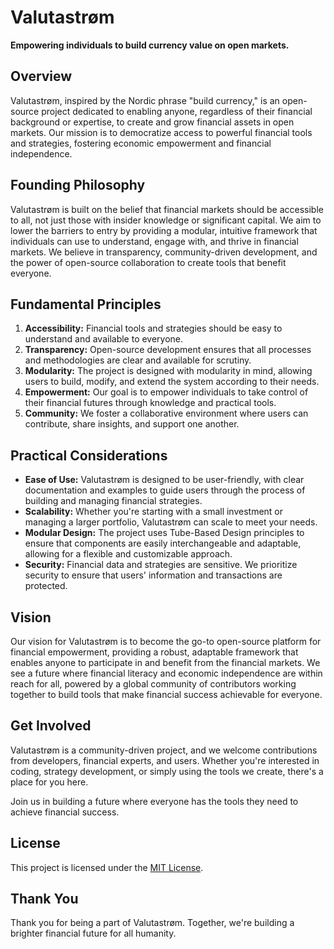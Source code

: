 # Valutastrøm

**Empowering individuals to build currency value on open markets.**

## Overview

Valutastrøm, inspired by the Nordic phrase "build currency," is an open-source project dedicated to enabling anyone, regardless of their financial background or expertise, to create and grow financial assets in open markets. Our mission is to democratize access to powerful financial tools and strategies, fostering economic empowerment and financial independence.

## Founding Philosophy

Valutastrøm is built on the belief that financial markets should be accessible to all, not just those with insider knowledge or significant capital. We aim to lower the barriers to entry by providing a modular, intuitive framework that individuals can use to understand, engage with, and thrive in financial markets. We believe in transparency, community-driven development, and the power of open-source collaboration to create tools that benefit everyone.

## Fundamental Principles

1. **Accessibility:** Financial tools and strategies should be easy to understand and available to everyone.
2. **Transparency:** Open-source development ensures that all processes and methodologies are clear and available for scrutiny.
3. **Modularity:** The project is designed with modularity in mind, allowing users to build, modify, and extend the system according to their needs.
4. **Empowerment:** Our goal is to empower individuals to take control of their financial futures through knowledge and practical tools.
5. **Community:** We foster a collaborative environment where users can contribute, share insights, and support one another.

## Practical Considerations

- **Ease of Use:** Valutastrøm is designed to be user-friendly, with clear documentation and examples to guide users through the process of building and managing financial strategies.
- **Scalability:** Whether you're starting with a small investment or managing a larger portfolio, Valutastrøm can scale to meet your needs.
- **Modular Design:** The project uses Tube-Based Design principles to ensure that components are easily interchangeable and adaptable, allowing for a flexible and customizable approach.
- **Security:** Financial data and strategies are sensitive. We prioritize security to ensure that users' information and transactions are protected.

## Vision

Our vision for Valutastrøm is to become the go-to open-source platform for financial empowerment, providing a robust, adaptable framework that enables anyone to participate in and benefit from the financial markets. We see a future where financial literacy and economic independence are within reach for all, powered by a global community of contributors working together to build tools that make financial success achievable for everyone.

## Get Involved

Valutastrøm is a community-driven project, and we welcome contributions from developers, financial experts, and users. Whether you're interested in coding, strategy development, or simply using the tools we create, there's a place for you here.

Join us in building a future where everyone has the tools they need to achieve financial success.

## License

This project is licensed under the [MIT License](LICENSE).

## Thank You

Thank you for being a part of Valutastrøm. Together, we're building a brighter financial future for all humanity.

